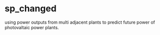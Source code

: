 # sp_changed
using power outputs from multi adjacent plants to predict future power of photovaltaic power plants.
